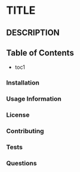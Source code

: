 
# TITLE
## DESCRIPTION
## Table of Contents
* toc1
### Installation
### Usage Information
### License
### Contributing
### Tests
### Questions
